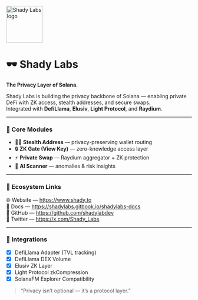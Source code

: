 <p align="left">
  <img src="https://i.imgur.com/2NCPruM.png" width="100" alt="Shady Labs logo" />
</p>

# 🕶 Shady Labs  
**The Privacy Layer of Solana.**

Shady Labs is building the privacy backbone of Solana — enabling private DeFi with ZK access, stealth addresses, and secure swaps.  
Integrated with **DefiLlama**, **Elusiv**, **Light Protocol**, and **Raydium**.

---

### 🧩 Core Modules
- 🕵️‍♂️ **Stealth Address** — privacy-preserving wallet routing  
- 🔒 **ZK Gate (View Key)** — zero-knowledge access layer  
- ⚡ **Private Swap** — Raydium aggregator + ZK protection  
- 🧠 **AI Scanner** — anomalies & risk insights  

---

### 🔗 Ecosystem Links
🌐 Website — https://www.shady.to  
📘 Docs — https://shadylabs.gitbook.io/shadylabs-docs  
🐙 GitHub — https://github.com/shadylabdev  
💬 Twitter — https://x.com/Shady_Labs  

---

### 🦙 Integrations
- [x] DefiLlama Adapter (TVL tracking)  
- [x] DefiLlama DEX Volume  
- [x] Elusiv ZK Layer  
- [x] Light Protocol zkCompression  
- [x] SolanaFM Explorer Compatibility  

> “Privacy isn’t optional — it’s a protocol layer.”
